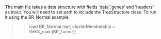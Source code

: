 The main file takes a data structure with fields 'data','genes' and 'headers' as input. 
You will need to set path to include the TreeStructure class.
To run it using the BR_Normal example 

>> load BR_Normal.mat;
>> clusterMembership = ReKS_main(BR_Tumor);
